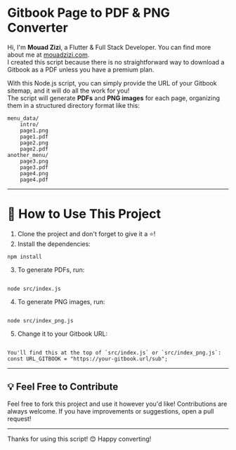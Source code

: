# Gitbook Page to PDF & PNG Converter

Hi, I'm **Mouad Zizi**, a Flutter & Full Stack Developer. You can find more about me at [mouadzizi.com](https://mouadzizi.com).  
I created this script because there is no straightforward way to download a Gitbook as a PDF unless you have a premium plan.

With this Node.js script, you can simply provide the URL of your Gitbook sitemap, and it will do all the work for you!  
The script will generate **PDFs** and **PNG images** for each page, organizing them in a structured directory format like this:

```
menu_data/
    intro/
    page1.png
    page1.pdf
    page2.png
    page2.pdf
another_menu/
    page3.png
    page3.pdf
    page4.png
    page4.pdf
```

---

# 🚀 How to Use This Project

1. Clone the project and don't forget to give it a ⭐!
2. Install the dependencies:

```
npm install
```

3. To generate PDFs, run:

```

node src/index.js

```

4. To generate PNG images, run:

```

node src/index_png.js

```

5. Change it to your Gitbook URL:

```

You'll find this at the top of `src/index.js` or `src/index_png.js`:
const URL_GITBOOK = "https://your-gitbook.url/sub";

```

---

## 💡 Feel Free to Contribute

Feel free to fork this project and use it however you'd like!
Contributions are always welcome. If you have improvements or suggestions, open a pull request!

---

Thanks for using this script! 😊
Happy converting!

